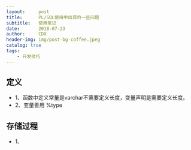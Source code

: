 ```yaml
---
layout:     post
title:      PL/SQL使用中出现的一些问题
subtitle:   使用笔记
date:       2018-07-23
author:     CDX
header-img: img/post-bg-coffee.jpeg
catalog: true
tags:
    - 开发技巧
---
```

##  定义
-   1、函数中定义常量是varchar不需要定义长度，变量声明是需要定义长度。
-   2、变量善用  %type
## 存储过程
-   1、